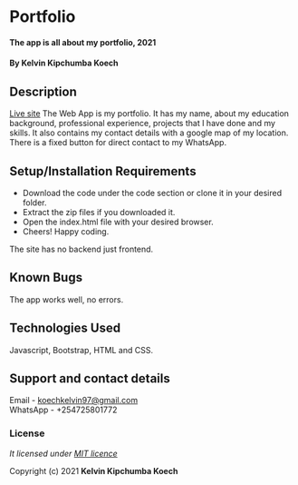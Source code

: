 # Portfolio
#### The app is all about my portfolio, 2021
#### By **Kelvin Kipchumba Koech**
## Description
[Live site](https://k-koech.github.io/portfolio/)
The Web App is my portfolio.  It has my name, about my education background,
professional experience, projects that I have done and my skills. It also contains my contact details with a google map of my location. There is a fixed button for direct contact to my WhatsApp.
## Setup/Installation Requirements
* Download the code under the code section or clone it in your desired folder.
* Extract the zip files if you downloaded it.
* Open the index.html file with your desired browser.
* Cheers! Happy coding.

The site has no backend just frontend.
## Known Bugs
The app works well, no errors.
## Technologies Used
Javascript, Bootstrap, HTML and CSS.
## Support and contact details
Email - koechkelvin97@gmail.com    
WhatsApp - +254725801772
### License
*It licensed under [MIT licence](https://github.com/k-koech/portfolio/blob/master/LICENSE.md)*

Copyright (c) 2021 **Kelvin Kipchumba Koech**
  
